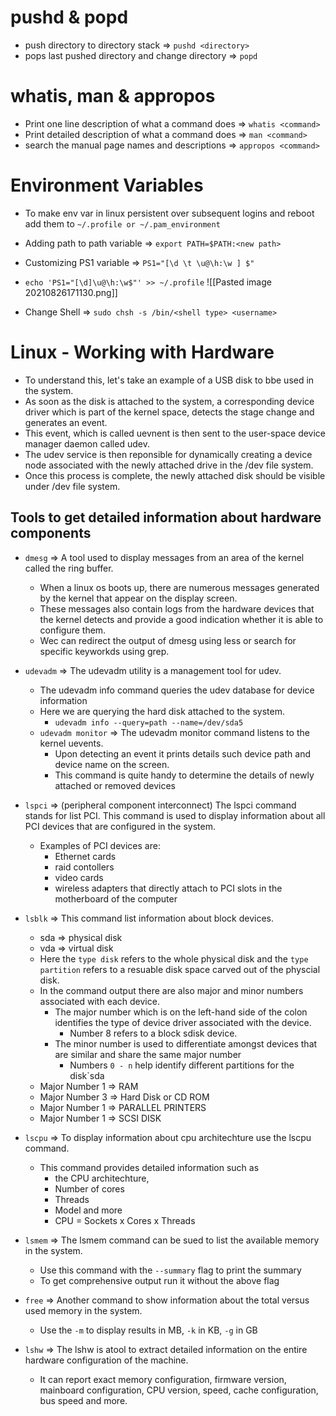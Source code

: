 # pushd & popd
- push directory to directory stack => `pushd <directory>`
- pops last pushed directory and change directory => `popd`
# whatis, man & appropos
- Print one line description of what a command does => `whatis <command>`
- Print detailed description of what a command does => `man <command>`
- search the manual page names and descriptions => `appropos <command>`
# Environment Variables
- To make env var in linux persistent over subsequent logins and reboot add them to `~/.profile or ~/.pam_environment`
- Adding path to path variable => `export PATH=$PATH:<new path>`
- Customizing PS1 variable => `PS1="[\d \t \u@\h:\w ] $"`
- `echo 'PS1="[\d]\u@\h:\w$"' >> ~/.profile`
![[Pasted image 20210826171130.png]]

- Change Shell => `sudo chsh -s /bin/<shell type> <username>`
# Linux - Working with Hardware
- To understand this, let's take an example of a USB disk to bbe used in the system.
- As soon as the disk is attached to the system, a corresponding device driver which is part of the kernel space, detects the stage change and generates an event.
- This event, which is called uevnent is then sent to the user-space device manager daemon called udev.
- The udev service is then reponsible for dynamically creating a device node associated with the newly attached drive in the /dev file system.
- Once this process is complete, the newly attached disk should be visible under /dev file system.
## Tools to get detailed information about hardware components
- `dmesg` => A tool used to display messages from an area of the kernel called the ring buffer.
	- When a linux os boots up, there are numerous messages generated by the kernel that appear on the display screen.
	- These messages also contain logs from the hardware devices that the kernel detects and provide a good indication whether it is able to configure them.
	- Wec can redirect the output of dmesg using less or search for specific keyworkds using grep.
- `udevadm` => The udevadm utility is a management tool for udev.
	- The udevadm info command queries the udev database for device information
	- Here we are querying the hard disk attached to the system.
		- `udevadm info --query=path --name=/dev/sda5`
	- `udevadm monitor` => The udevadm monitor command listens to the kernel uevents.
		- Upon detecting an event it prints details such device path and device name on the screen.
		- This command is quite handy to determine the details of newly attached or removed devices
- `lspci` => (peripheral component interconnect) The lspci command stands for list PCI. This command is used to display information about all PCI devices that are configured in the system.
	- Examples of PCI devices are:
		- Ethernet cards
		- raid contollers
		- video cards
		- wireless adapters that directly attach to PCI slots in the motherboard of the computer
- `lsblk` => This command list information about block devices.
	- sda => physical disk
	- vda => virtual disk
	- Here the `type disk` refers to the whole physical disk and the `type partition` refers to a resuable disk space carved out of the physcial disk.
	- In the command output there are also major and minor numbers associated with each device.
		- The major number which is on the left-hand side of the colon identifies the type of device driver associated with the device.
			- Number 8 refers to a block sdisk device.
		- The minor number is used to differentiate amongst devices that are similar and share the same major number
			- Numbers `0 - n` help identify different partitions for the disk`sda
	- Major Number 1 => RAM
	- Major Number 3 => Hard Disk or CD ROM
	- Major Number 1 => PARALLEL PRINTERS
	- Major Number 1 => SCSI DISK
- `lscpu` => To display information about cpu architechture use the lscpu command.
	- This command provides detailed information such as 
		- the CPU architechture,
		- Number of cores 
		- Threads
		- Model and more
		- CPU = Sockets x Cores x Threads
- `lsmem` => The lsmem command can be sued to list the available memory in the system.
	- Use this command with the `--summary` flag to print the summary
	- To get comprehensive output run it without the above flag
	
- `free` => Another command to show information about the total versus used memory in the system.
	- Use the `-m` to display results in MB, `-k` in KB, `-g` in GB
- `lshw` => The lshw is atool to extract detailed information on the entire hardware configuration of the machine.
	- It can report exact memory configuration, firmware version, mainboard configuration, CPU version, speed, cache configuration, bus speed and more.